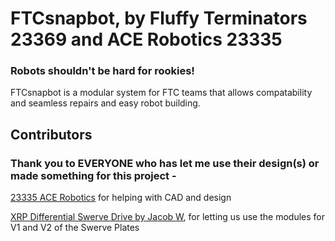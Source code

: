 # FTCsnapbot, by Fluffy Terminators 23369 and ACE Robotics 23335
### Robots shouldn't be hard for rookies! 

FTCsnapbot is a modular system for FTC teams that allows compatability and seamless repairs and easy robot building.

## Contributors

### Thank you to EVERYONE who has let me use their design(s) or made something for this project - 
[23335 ACE Robotics](https://ftcscout.org/teams/23335) for helping with CAD and design

[XRP Differential Swerve Drive by Jacob W](https://www.printables.com/model/950641-xrp-differential-swerve-drive-robot), for letting us use the modules for V1 and V2 of the Swerve Plates



